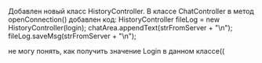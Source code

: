 Добавлен новый класс HistoryController.
В классе ChatController в метод  openConnection() добавлен код:
HistoryController fileLog = new HistoryController(login);
chatArea.appendText(strFromServer + "\n");
fileLog.saveMsg(strFromServer + "\n");

не могу понять, как получить значение Login в данном классе((
